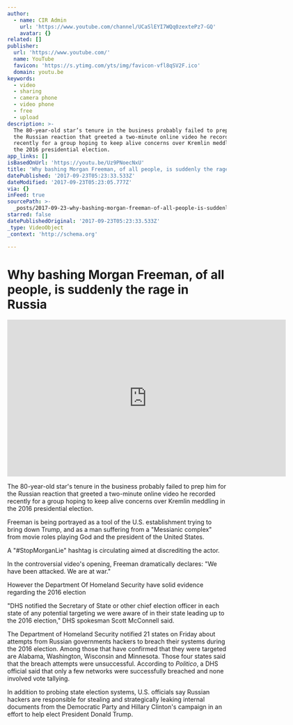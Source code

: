 ```yaml
---
author:
  - name: CIR Admin
    url: 'https://www.youtube.com/channel/UCaSlEYI7WQq0zextePz7-GQ'
    avatar: {}
related: []
publisher:
  url: 'https://www.youtube.com/'
  name: YouTube
  favicon: 'https://s.ytimg.com/yts/img/favicon-vfl8qSV2F.ico'
  domain: youtu.be
keywords:
  - video
  - sharing
  - camera phone
  - video phone
  - free
  - upload
description: >-
  The 80-year-old star’s tenure in the business probably failed to prep him for
  the Russian reaction that greeted a two-minute online video he recorded
  recently for a group hoping to keep alive concerns over Kremlin meddling in
  the 2016 presidential election.
app_links: []
isBasedOnUrl: 'https://youtu.be/Uz9PNoecNxU'
title: 'Why bashing Morgan Freeman, of all people, is suddenly the rage in Russia'
datePublished: '2017-09-23T05:23:33.533Z'
dateModified: '2017-09-23T05:23:05.777Z'
via: {}
inFeed: true
sourcePath: >-
  _posts/2017-09-23-why-bashing-morgan-freeman-of-all-people-is-suddenly-the-r.md
starred: false
datePublishedOriginal: '2017-09-23T05:23:33.533Z'
_type: VideoObject
_context: 'http://schema.org'

---
```

# Why bashing Morgan Freeman, of all people, is suddenly the rage in Russia

<iframe src="https://cdn.embedly.com/widgets/media.html?src=https%3A%2F%2Fwww.youtube.com%2Fembed%2FUz9PNoecNxU%3Ffeature%3Doembed&amp;url=http%3A%2F%2Fwww.youtube.com%2Fwatch%3Fv%3DUz9PNoecNxU&amp;image=https%3A%2F%2Fi.ytimg.com%2Fvi%2FUz9PNoecNxU%2Fhqdefault.jpg&amp;key=a715cf41cc93453ca338d350cd26f87b&amp;type=text%2Fhtml&amp;schema=youtube" width="640" height="360" scrolling="no" frameborder="0" allowfullscreen="" style=""></iframe>

The 80-year-old star's tenure in the business probably failed to prep him for the Russian reaction that greeted a two-minute online video he recorded recently for a group hoping to keep alive concerns over Kremlin meddling in the 2016 presidential election.

Freeman is being portrayed as a tool of the U.S. establishment trying to bring down Trump, and as a man suffering from a "Messianic complex" from movie roles playing God and the president of the United States.

A "\#StopMorganLie" hashtag is circulating aimed at discrediting the actor.

In the controversial video's opening, Freeman dramatically declares: "We have been attacked. We are at war."

However the Department Of Homeland Security have solid evidence regarding the 2016 election

"DHS notified the Secretary of State or other chief election officer in each state of any potential targeting we were aware of in their state leading up to the 2016 election," DHS spokesman Scott McConnell said.

The Department of Homeland Security notified 21 states on Friday about attempts from Russian governments hackers to breach their systems during the 2016 election. Among those that have confirmed that they were targeted are Alabama, Washington, Wisconsin and Minnesota. Those four states said that the breach attempts were unsuccessful. According to _Politico_, a DHS official said that only a few networks were successfully breached and none involved vote tallying.

In addition to probing state election systems, U.S. officials say Russian hackers are responsible for stealing and strategically leaking internal documents from the Democratic Party and Hillary Clinton's campaign in an effort to help elect President Donald Trump.